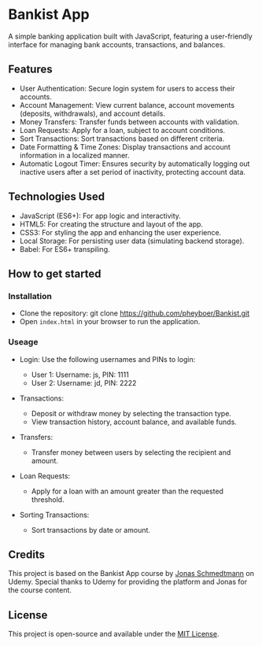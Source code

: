 # Bankist App
  A simple banking application built with JavaScript, featuring a user-friendly interface for managing bank accounts, transactions, and balances.

## Features
- User Authentication: Secure login system for users to access their accounts.
- Account Management: View current balance, account movements (deposits, withdrawals), and account details.
- Money Transfers: Transfer funds between accounts with validation.
- Loan Requests: Apply for a loan, subject to account conditions.
- Sort Transactions: Sort transactions based on different criteria.
- Date Formatting & Time Zones: Display transactions and account information in a localized manner.
- Automatic Logout Timer: Ensures security by automatically logging out inactive users after a set period of inactivity, protecting account data.

## Technologies Used
- JavaScript (ES6+): For app logic and interactivity.
- HTML5: For creating the structure and layout of the app.
- CSS3: For styling the app and enhancing the user experience.
- Local Storage: For persisting user data (simulating backend storage).
- Babel: For ES6+ transpiling.

## How to get started

### Installation
- Clone the repository: git clone https://github.com/pheyboer/Bankist.git
- Open ```index.html``` in your browser to run the application.

### Useage
- Login: Use the following usernames and PINs to login:
  - User 1: Username: js, PIN: 1111
  - User 2: Username: jd, PIN: 2222

- Transactions:
  - Deposit or withdraw money by selecting the transaction type.
  - View transaction history, account balance, and available funds.

- Transfers:
  - Transfer money between users by selecting the recipient and amount.

- Loan Requests:
  - Apply for a loan with an amount greater than the requested threshold.

- Sorting Transactions:
  - Sort transactions by date or amount.


## Credits
This project is based on the Bankist App course by [Jonas Schmedtmann](https://www.udemy.com/course/the-complete-javascript-course/) on Udemy. Special thanks to Udemy for providing the platform and Jonas for the course content.

## License
This project is open-source and available under the [MIT License](https://opensource.org/licenses/MIT).